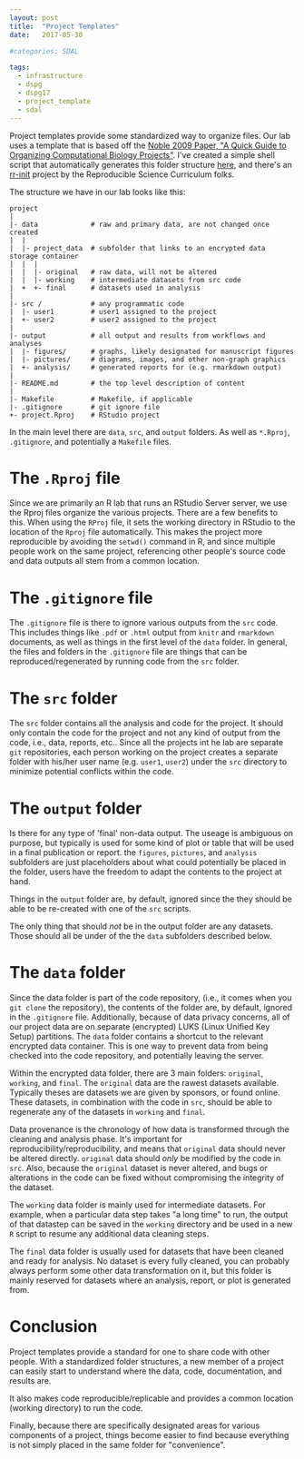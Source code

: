 ```yaml
---
layout: post
title:  "Project Templates"
date:   2017-05-30

#categories: SDAL

tags:
  - infrastructure
  - dspg
  - dspg17
  - project_template
  - sdal
---
```


Project templates provide some standardized way to organize files.
Our lab uses a template that is based off the [Noble 2009 Paper, "A Quick Guide to Organizing Computational Biology Projects"][1].
I've created a simple shell script that automatically generates this folder structure [here][2],
and there's an [rr-init][3] project by the Reproducible Science Curriculum folks.

The structure we have in our lab looks like this:

```
project
|
|- data             # raw and primary data, are not changed once created
|  |
|  |- project_data  # subfolder that links to an encrypted data storage container
|  |  |
|  |  |- original   # raw data, will not be altered
|  |  |- working    # intermediate datasets from src code
|  +  +- final      # datasets used in analysis
|
|- src /            # any programmatic code
|  |- user1         # user1 assigned to the project
|  +- user2         # user2 assigned to the project
|
|- output           # all output and results from workflows and analyses
|  |- figures/      # graphs, likely designated for manuscript figures
|  |- pictures/     # diagrams, images, and other non-graph graphics
|  +- analysis/     # generated reports for (e.g. rmarkdown output)
|
|- README.md        # the top level description of content
|
|- Makefile         # Makefile, if applicable
|- .gitignore       # git ignore file
+- project.Rproj    # RStudio project
```

<!-- more -->

In the main level there are `data`, `src`, and `output` folders.
As well as `*.Rproj`, `.gitignore`, and potentially a `Makefile` files.

# The `.Rproj` file

Since we are primarily an R lab that runs an RStudio Server server,
we use the Rproj files organize the various projects.
There are a few benefits to this.
When using the `RProj` file,
it sets the working directory in RStudio to the location of the `Rproj` file automatically.
This makes the project more reproducible by avoiding the `setwd()` command in R,
and since multiple people work on the same project, referencing other people's source code and data outputs
all stem from a common location.

# The `.gitignore` file

The `.gitignore` file is there to ignore various outputs from the `src` code.
This includes things like `.pdf` or `.html` output from `knitr` and `rmarkdown` documents,
as well as things in the first level of the `data` folder.
In general,
the files and folders in the `.gitignore` file are things that can be reproduced/regenerated by running code from the `src` folder.
 
# The `src` folder

The `src` folder contains all the analysis and code for the project.
It should only contain the code for the project and not any kind of output from the code, i.e., data, reports, etc..
Since all the projects int he lab are separate `git` repositories,
each person working on the project creates a separate folder with his/her user name (e.g. `user1`, `user2`) under the `src` directory to minimize
potential conflicts within the code.

# The `output` folder

Is there for any type of 'final' non-data output.
The useage is ambiguous on purpose,
but typically is used for some kind of plot or table that will be used in a final publication or report.
the `figures`, `pictures`, and `analysis` subfolders are just placeholders about what could potentially be placed in the folder,
users have the freedom to adapt the contents to the project at hand.

Things in the `output` folder are, by default,
ignored since the they should be able to be re-created with one of the `src` scripts.

The only thing that should *not* be in the output folder are any datasets.
Those should all be under of the the `data` subfolders described below.

# The `data` folder

Since the data folder is part of the code repository, (i.e., it comes when you `git clone` the repository),
the contents of the folder are, by default, ignored in the `.gitignore` file.
Additionally, because of data privacy concerns, all of our project data are on separate (encrypted) LUKS (Linux Unified Key Setup)
partitions.
The `data` folder contains a shortcut to the relevant encrypted data container.
This is one way to prevent data from being checked into the code repository,
and potentially leaving the server.

Within the encrypted data folder, there are 3 main folders: `original`, `working`, and `final`.
The `original` data are the rawest datasets available.
Typically theses are datasets we are given by sponsors,
or found online.
These datasets, in combination with the code in `src`, should be able to regenerate any of the datasets in `working` and `final`.

Data provenance is the chronology of how data is transformed through the cleaning and analysis phase.
It's important for reproducibility/reproducibility, and means
that `original` data should never be altered directly.
`original` data should *only* be modified by the code in `src`.
Also, because the `original` dataset is never altered,
and bugs or alterations in the code can be fixed without compromising the integrity of the dataset.

The `working` data folder is mainly used for intermediate datasets.
For example, when a particular data step takes "a long time" to run,
the output of that datastep can be saved in the `working` directory
and be used in a new `R` script to resume any additional data cleaning steps.

The `final` data folder is usually used for datasets that have been cleaned and ready for analysis.
No dataset is every fully cleaned, you can probably always perform some other data transformation on it,
but this folder is mainly reserved for datasets where an analysis, report, or plot is generated from.

# Conclusion

Project templates provide a standard for one to share code with other people.
With a standardized folder structures, a new member of a project can easily start to understand
where the data, code, documentation, and results are.

It also makes code reproducible/replicable and provides a common location (working directory) to run the code.

Finally, because there are specifically designated areas for various components of a project,
things become easier to find because everything is not simply placed in the same folder for "convenience".

[1]: http://journals.plos.org/ploscompbiol/article?id=10.1371/journal.pcbi.1000424
[2]: https://github.com/chendaniely/computational-project-cookie-cutter
[3]: https://github.com/Reproducible-Science-Curriculum/rr-init
